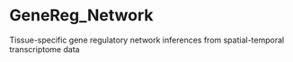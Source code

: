 # GeneReg_Network
Tissue-specific gene regulatory network inferences from spatial-temporal transcriptome data
